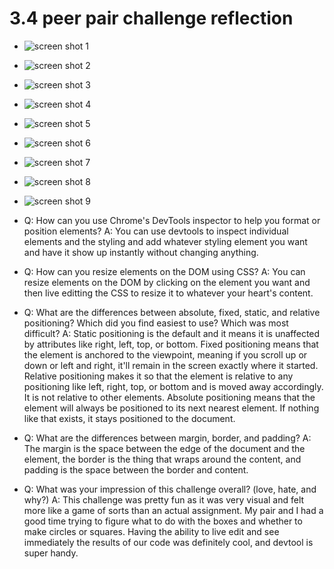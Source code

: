 # 3.4 peer pair challenge reflection


* ![screen shot 1](chrome-devtools/imgs/screenshot-1.png)
* ![screen shot 2](/imgs/screenshot-2.png)
* ![screen shot 3](/imgs/screenshot-3.png)
* ![screen shot 4](/imgs/screenshot-4.png)
* ![screen shot 5](/imgs/screenshot-5.png)
* ![screen shot 6](/imgs/screenshot-6.png)
* ![screen shot 7](/imgs/screenshot-7.png)
* ![screen shot 8](/imgs/screenshot-8.png)
* ![screen shot 9](/imgs/screenshot-9.png)


* Q: How can you use Chrome's DevTools inspector to help you format or position elements?
	A: You can use devtools to inspect individual elements and the styling and add whatever styling element you want and have it show up instantly without changing anything. 

* Q: How can you resize elements on the DOM using CSS?
	A: You can resize elements on the DOM by clicking on the element you want and then live editting the CSS to resize it to whatever your heart's content. 

* Q: What are the differences between absolute, fixed, static, and relative positioning? Which did you find easiest to use? Which was most difficult?
	A: Static positioning is the default and it means it is unaffected by attributes like right, left, top, or bottom.
	Fixed positioning means that the element is anchored to the viewpoint, meaning if you scroll up or down or left and right, it'll remain in the screen exactly where it started.
	Relative positioning makes it so that the element is relative to any positioning like left, right, top, or bottom and is moved away accordingly. It is not relative to other elements.
	Absolute positioning means that the element will always be positioned to its next nearest element. If nothing like that exists, it stays positioned to the document.

* Q: What are the differences between margin, border, and padding?
	A: The margin is the space between the edge of the document and the element, the border is the thing that wraps around the content, and padding is the space between the border and content. 

* Q: What was your impression of this challenge overall? (love, hate, and why?)
	A: This challenge was pretty fun as it was very visual and felt more like a game of sorts than an actual assignment. My pair and I had a good time trying to figure what to do with the boxes and whether to make circles or squares. Having the ability to live edit and see immediately the results of our code was definitely cool, and devtool is super handy. 